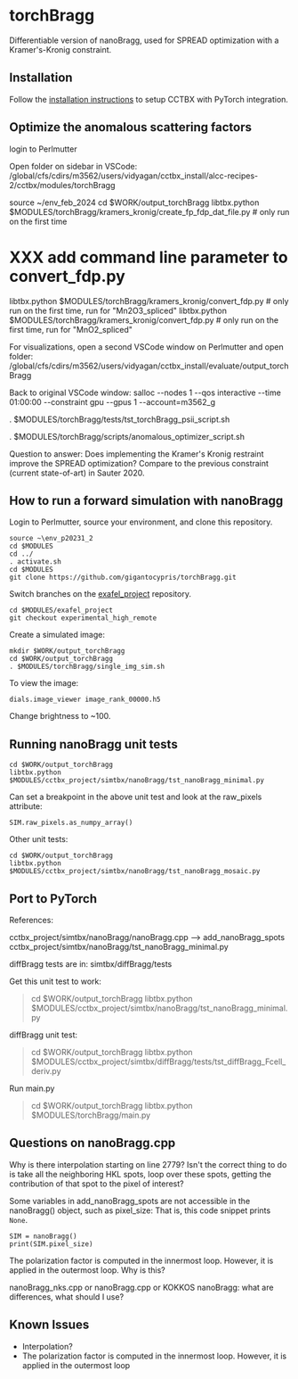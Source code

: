 # torchBragg

Differentiable version of nanoBragg, used for SPREAD optimization with a Kramer's-Kronig constraint.

## Installation

Follow the [installation instructions](INSTALL.md) to setup CCTBX with PyTorch integration.

## Optimize the anomalous scattering factors

login to Perlmutter

Open folder on sidebar in VSCode:
/global/cfs/cdirs/m3562/users/vidyagan/cctbx_install/alcc-recipes-2/cctbx/modules/torchBragg

source ~/env_feb_2024 
cd $WORK/output_torchBragg 
libtbx.python $MODULES/torchBragg/kramers_kronig/create_fp_fdp_dat_file.py # only run on the first time 

# XXX add command line parameter to convert_fdp.py
libtbx.python $MODULES/torchBragg/kramers_kronig/convert_fdp.py # only run on the first time, run for "Mn2O3_spliced" 
libtbx.python $MODULES/torchBragg/kramers_kronig/convert_fdp.py # only run on the first time, run for "MnO2_spliced" 

For visualizations, open a second VSCode window on Perlmutter and open folder:
/global/cfs/cdirs/m3562/users/vidyagan/cctbx_install/evaluate/output_torchBragg

Back to original VSCode window:
salloc --nodes 1 --qos interactive --time 01:00:00 --constraint gpu --gpus 1 --account=m3562_g

. $MODULES/torchBragg/tests/tst_torchBragg_psii_script.sh

. $MODULES/torchBragg/scripts/anomalous_optimizer_script.sh 


Question to answer:
Does implementing the Kramer's Kronig restraint improve the SPREAD optimization?
Compare to the previous constraint (current state-of-art) in Sauter 2020.

## How to run a forward simulation with nanoBragg

Login to Perlmutter, source your environment, and clone this repository.
```
source ~\env_p20231_2
cd $MODULES
cd ../
. activate.sh
cd $MODULES
git clone https://github.com/gigantocypris/torchBragg.git
```

Switch branches on the [exafel_project](https://github.com/ExaFEL/exafel_project) repository.
```
cd $MODULES/exafel_project
git checkout experimental_high_remote
```

Create a simulated image:
```
mkdir $WORK/output_torchBragg
cd $WORK/output_torchBragg
. $MODULES/torchBragg/single_img_sim.sh
```

To view the image:
```
dials.image_viewer image_rank_00000.h5 
```
Change brightness to ~100.

## Running nanoBragg unit tests

```
cd $WORK/output_torchBragg
libtbx.python $MODULES/cctbx_project/simtbx/nanoBragg/tst_nanoBragg_minimal.py
```

Can set a breakpoint in the above unit test and look at the raw_pixels attribute:
```
SIM.raw_pixels.as_numpy_array()
```

Other unit tests:
```
cd $WORK/output_torchBragg
libtbx.python $MODULES/cctbx_project/simtbx/nanoBragg/tst_nanoBragg_mosaic.py
```

## Port to PyTorch

References:

cctbx_project/simtbx/nanoBragg/nanoBragg.cpp --> add_nanoBragg_spots
cctbx_project/simtbx/nanoBragg/tst_nanoBragg_minimal.py

diffBragg tests are in:
simtbx/diffBragg/tests

Get this unit test to work:

> cd $WORK/output_torchBragg
> libtbx.python $MODULES/cctbx_project/simtbx/nanoBragg/tst_nanoBragg_minimal.py

diffBragg unit test:
> cd $WORK/output_torchBragg
> libtbx.python $MODULES/cctbx_project/simtbx/diffBragg/tests/tst_diffBragg_Fcell_deriv.py

Run main.py
> cd $WORK/output_torchBragg
> libtbx.python $MODULES/torchBragg/main.py


## Questions on nanoBragg.cpp

Why is there interpolation starting on line 2779? Isn't the correct thing to do is take all the neighboring HKL spots, loop over these spots, getting the contribution of that spot to the pixel of interest?

Some variables in add_nanoBragg_spots are not accessible in the nanoBragg() object, such as pixel_size:
That is, this code snippet prints `None`.
```
SIM = nanoBragg()
print(SIM.pixel_size)
```

The polarization factor is computed in the innermost loop. However, it is applied in the outermost loop. Why is this?

nanoBragg_nks.cpp or nanoBragg.cpp or KOKKOS nanoBragg: what are differences, what should I use?

## Known Issues

- Interpolation?
- The polarization factor is computed in the innermost loop. However, it is applied in the outermost loop
